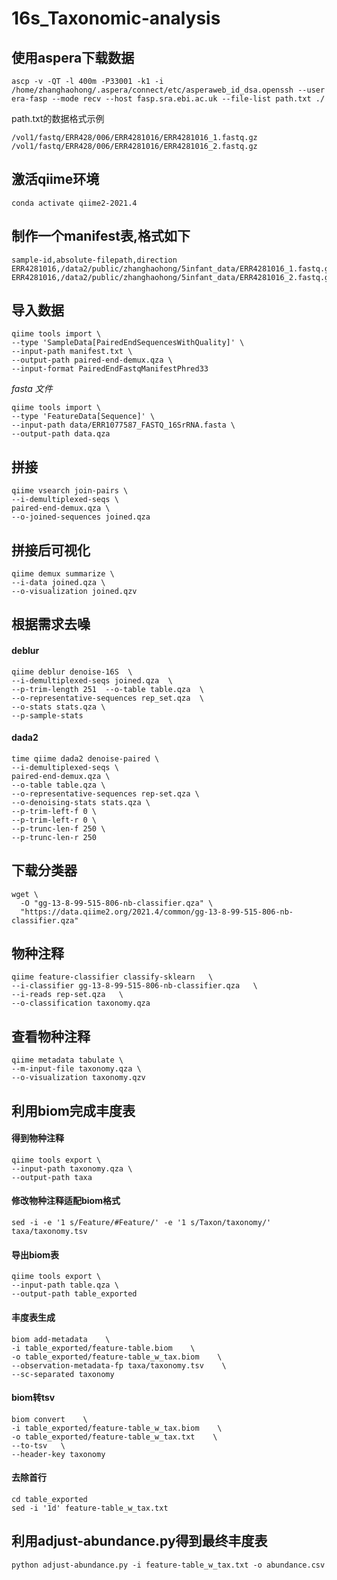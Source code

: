# 16s_Taxonomic-analysis
## 使用aspera下载数据
```
ascp -v -QT -l 400m -P33001 -k1 -i /home/zhanghaohong/.aspera/connect/etc/asperaweb_id_dsa.openssh --user era-fasp --mode recv --host fasp.sra.ebi.ac.uk --file-list path.txt ./
```
path.txt的数据格式示例
```
/vol1/fastq/ERR428/006/ERR4281016/ERR4281016_1.fastq.gz
/vol1/fastq/ERR428/006/ERR4281016/ERR4281016_2.fastq.gz
```
## 激活qiime环境
```
conda activate qiime2-2021.4
```
## 制作一个manifest表,格式如下
```
sample-id,absolute-filepath,direction
ERR4281016,/data2/public/zhanghaohong/5infant_data/ERR4281016_1.fastq.gz,forward
ERR4281016,/data2/public/zhanghaohong/5infant_data/ERR4281016_2.fastq.gz,reverse
```
## 导入数据
```
qiime tools import \
--type 'SampleData[PairedEndSequencesWithQuality]' \
--input-path manifest.txt \
--output-path paired-end-demux.qza \
--input-format PairedEndFastqManifestPhred33
```
*fasta 文件*
```
qiime tools import \
--type 'FeatureData[Sequence]' \
--input-path data/ERR1077587_FASTQ_16SrRNA.fasta \                            
--output-path data.qza
```

## 拼接
```
qiime vsearch join-pairs \
--i-demultiplexed-seqs \
paired-end-demux.qza \
--o-joined-sequences joined.qza
```
## 拼接后可视化
```
qiime demux summarize \
--i-data joined.qza \
--o-visualization joined.qzv
```
## 根据需求去噪
#### deblur
```
qiime deblur denoise-16S  \
--i-demultiplexed-seqs joined.qza  \
--p-trim-length 251  --o-table table.qza  \
--o-representative-sequences rep_set.qza  \
--o-stats stats.qza \
--p-sample-stats
```
#### dada2
```
time qiime dada2 denoise-paired \
--i-demultiplexed-seqs \
paired-end-demux.qza \
--o-table table.qza \
--o-representative-sequences rep-set.qza \
--o-denoising-stats stats.qza \
--p-trim-left-f 0 \
--p-trim-left-r 0 \
--p-trunc-len-f 250 \
--p-trunc-len-r 250
```
## 下载分类器
```
wget \
  -O "gg-13-8-99-515-806-nb-classifier.qza" \
  "https://data.qiime2.org/2021.4/common/gg-13-8-99-515-806-nb-classifier.qza"
```
## 物种注释
```
qiime feature-classifier classify-sklearn   \
--i-classifier gg-13-8-99-515-806-nb-classifier.qza   \
--i-reads rep-set.qza   \
--o-classification taxonomy.qza
```
## 查看物种注释
```
qiime metadata tabulate \
--m-input-file taxonomy.qza \
--o-visualization taxonomy.qzv
```
## 利用biom完成丰度表
#### 得到物种注释
```
qiime tools export \
--input-path taxonomy.qza \
--output-path taxa
```
#### 修改物种注释适配biom格式
```
sed -i -e '1 s/Feature/#Feature/' -e '1 s/Taxon/taxonomy/' taxa/taxonomy.tsv
```
#### 导出biom表
```
qiime tools export \
--input-path table.qza \
--output-path table_exported
```
#### 丰度表生成
```
biom add-metadata    \
-i table_exported/feature-table.biom    \
-o table_exported/feature-table_w_tax.biom    \
--observation-metadata-fp taxa/taxonomy.tsv    \
--sc-separated taxonomy
```
#### biom转tsv
```
biom convert    \
-i table_exported/feature-table_w_tax.biom    \
-o table_exported/feature-table_w_tax.txt    \
--to-tsv   \
--header-key taxonomy
```
#### 去除首行
```
cd table_exported
sed -i '1d' feature-table_w_tax.txt
```
## 利用adjust-abundance.py得到最终丰度表
```
python adjust-abundance.py -i feature-table_w_tax.txt -o abundance.csv
```

